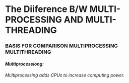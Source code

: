 # The Diiference B/W MULTI-PROCESSING AND MULTI-THREADING

### BASIS FOR COMPARISON	MULTIPROCESSING	MULTITHREADING

#### ***Multiprocessiong:***

######  Multiprocessing adds CPUs to increase computing power.

